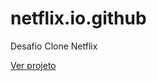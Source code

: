 # netflix.io.github
Desafio Clone Netflix

[Ver projeto](https://samuelcs131.github.io/netflix.io.github/)
